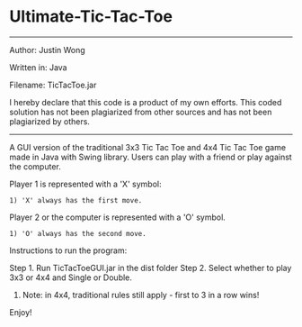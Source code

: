Ultimate-Tic-Tac-Toe
====================

************************************************
Author: Justin Wong

Written in: Java

Filename: TicTacToe.jar
	
I hereby declare that this code is a product 
of my own efforts. This coded solution has
not been plagiarized from other sources and
has not been plagiarized by others.
************************************************

A GUI version of the traditional 3x3 Tic Tac Toe and 4x4 Tic Tac Toe game made in Java with Swing library.
Users can play with a friend or play against the computer.

Player 1 is represented with a 'X' symbol:
 
	1) 'X' always has the first move.
  
Player 2 or the computer is represented with a 'O' symbol.
 
	1) 'O' always has the second move.

Instructions to run the program:

Step 1. Run TicTacToeGUI.jar in the dist folder
Step 2. Select whether to play 3x3 or 4x4 and Single or Double.
  1) Note: in 4x4, traditional rules still apply - first to 3 in a row wins!

Enjoy!
